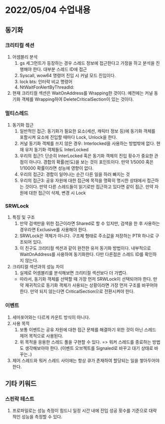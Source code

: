 # 2022/05/04 수업내용
## 동기화
### 크리티컬 섹션
1. 어셈블리 분석
    1) gs 세그먼트가 등장하는 경우 스레드 정보에 접근한다고 가정을 하고 분석을 진행해야 한다. 대부분 스레드 ID에 접근
    2) Syscall, wow64 명령어 진입 시 커널 모드 진입이다. 
    3) lock bts: 인터락 비교 명령어
    4) NtWaitForAlertByThreadId: 
2. 현재 크리티컬 섹션은 WaitOnAddress를 Wrapping한 것이다. 예전에는 커널 동기화 객체를 Wrapping하여 DeleteCriticalSection이 있는 것이다.

### 멀티스레드
1. 동기화 접근
    1) 일반적인 접근: 동기화가 필요한 요소(세션, 캐릭터 정보 등)에 동기화 객체를 포함시켜 요소에 진입할 때마다 Lock, Unlock을 한다.
    2) 커널 동기화 객체를 쓰지 않은 경우: Interlocked을 사용하는 방법밖에 없다. 현재 유저 동기화 객체들도 InterLocked
    3) 우리의 접근1: 단순히 InterLocked 혹은 동기화 객체의 진입 횟수가 중요한 관점이 아니다. 경합의 확률(빈도)을 보는 것이 포인트이다. 만약 1/5000 혹은 1/10000 확률이라면 성능에 영향이 없다.
    4) 우리의 접근2: 경합이 일어나는 순간 다른 일을 하러 빠지는 것
    5) 우리의 접근3: 공유 자원에 대한 접근에 목적을 명확히 명시한 상태에서 접근하는 것이다. 만약 다른 스레드들이 읽기로만 접근하고 있다면 같이 접근. 만약 자원에 대한 접근이 삭제, 변경 시 Lock

### SRWLock
1. 특징 및 구조
    1) 만약 검색만을 위한 접근이라면 Shared로 할 수 있지만, 검색을 한 후 사용하는 경우라면 Exclusive를 사용해야 한다.
    2) SRWLock은 객체가 아니다. 구조체 형태로 주소값을 저장하는 PTR 하나로 구조되어 있다.
    3) 이 친구도 크리티컬 섹션과 같이 완전한 유저 동기화 방법이다. 내부적으로 WaitOnAddress를 사용하여 동기화한다. 다만 다른점은 스레드 ID를 확인하지 않는다.
2. 크리티컬 섹션과의 성능 차이
    1) 실제로 어셈블리를 분석해보면 크리티컬 섹션보다 더 가볍다. 
    * 따라서, 동기화 객체를 선택할 때 가장 먼저 SRWLock이 선택되어야 한다. 만약 재귀적으로 동기화 객체가 사용되는 상황이라면 가장 먼저 구조를 바꾸어야 한다. 만약 되지 않는다면 CriticalSection으로 전환시켜야 한다.

### 이벤트
1. 세마포어와는 다르게 카운트 방식이 아니다.
2. 사용 목적
    1) 보통 이벤트는 공유 자원에 대한 접근 문제를 해결하기 위한 것이 아닌 스레드 제어 목적으로 사용된다.
    2) 위 목적을 응용한 스레드 풀을 구현할 수 있다. => 워커 스레드를 종료하는 방법도 생각해보아야 한다. (이벤트 오브젝트를 Signaled로 바꾸고 대기 상태로 바꾸는..)
3. 제어 스레드와 워커 스레드 사이에는 항상 큐가 존재하여 할당되는 일을 쌓아두어야 한다.

## 기타 키워드
### 스핀락 테스트
1. 프로파일로는 성능 측정이 힘드니 일정 시간 내에 진입 성공 횟수를 기준으로 대략적인 성능을 측정할 수 있다.
